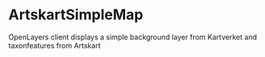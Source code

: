 # ArtskartSimpleMap
OpenLayers client displays a simple background layer from Kartverket and taxonfeatures from Artskart
